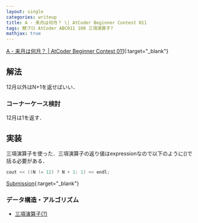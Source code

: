```yaml
---
layout: single
categories: writeup
title: A - 来月は何月？ \| AtCoder Beginner Contest 011
tags: 競プロ AtCoder ABC011 100 三項演算子?
mathjax: true
---
```


[A - 来月は何月？  \| AtCoder Beginner Contest 011](https://beta.atcoder.jp/contests/abc011/tasks/abc011_1){:target="_blank"}

## 解法
12月以外はN+1を返せばいい．

### コーナーケース検討
12月は1を返す．

## 実装
三項演算子を使った．三項演算子の返り値はexpressionなので以下のように()で括る必要がある． 
```cpp
cout << ((N != 12) ? N + 1: 1) << endl;
```
[Submission](https://beta.atcoder.jp/contests/abc011/submissions/3014836){:target="_blank"}

### データ構造・アルゴリズム
- [三項演算子(?)](http://www.cplusplus.com/forum/articles/14631/)